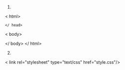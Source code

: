 1.

<!DOCTYPE html>
< html>
    <head>
       
    </ head>
< body>


</ body>
</ html>

2.

< link rel="stylesheet" type="text/css" href="style.css"/> 
